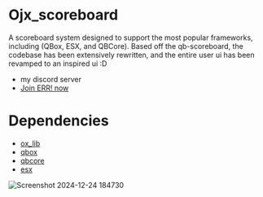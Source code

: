 # Ojx_scoreboard
A scoreboard system designed to support the most popular frameworks, including (QBox, ESX, and QBCore). Based off the qb-scoreboard, the codebase has been extensively rewritten, and the entire user ui has been revamped to an inspired ui :D 
- my discord server
- [Join ERR! now ]([https://discord.gg/yGUU59WjuM])

# Dependencies

- [ox_lib](https://github.com/overextended/ox_lib)
- [qbox]((https://github.com/Qbox-project/qbx_core))
- [qbcore]([https://github.com/qbcore-framework/qb-scoreboard])
- [esx]([https://github.com/esx-framework/esx_core]) 
  
![Screenshot 2024-12-24 184730](https://github.com/user-attachments/assets/2d17411f-be84-4cbf-99ac-1ac4e24b49b8)

